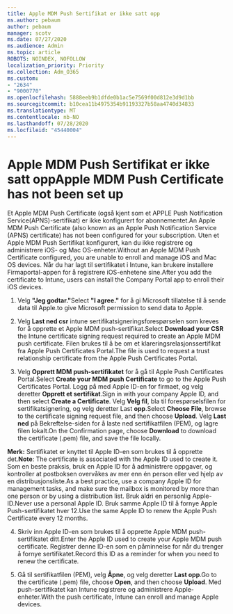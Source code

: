 ```yaml
---
title: Apple MDM Push Sertifikat er ikke satt opp
ms.author: pebaum
author: pebaum
manager: scotv
ms.date: 07/27/2020
ms.audience: Admin
ms.topic: article
ROBOTS: NOINDEX, NOFOLLOW
localization_priority: Priority
ms.collection: Adm_O365
ms.custom:
- "2634"
- "9000770"
ms.openlocfilehash: 5888eeb9b1dfde0b1ac5e7569f00d812e3d9d1bb
ms.sourcegitcommit: b10cea11b4975354b91193327b58aa4740d34833
ms.translationtype: MT
ms.contentlocale: nb-NO
ms.lasthandoff: 07/28/2020
ms.locfileid: "45440004"
---
```

# <a name="apple-mdm-push-certificate-has-not-been-set-up"></a><span data-ttu-id="fcfb3-102">Apple MDM Push Sertifikat er ikke satt opp</span><span class="sxs-lookup"><span data-stu-id="fcfb3-102">Apple MDM Push Certificate has not been set up</span></span>

<span data-ttu-id="fcfb3-103">Et Apple MDM Push Certificate (også kjent som et APPLE Push Notification Service(APNS)-sertifikat) er ikke konfigurert for abonnementet.</span><span class="sxs-lookup"><span data-stu-id="fcfb3-103">An Apple MDM Push Certificate (also known as an Apple Push Notification Service (APNS) certificate) has not been configured for your subscription.</span></span> <span data-ttu-id="fcfb3-104">Uten et Apple MDM Push Sertifikat konfigurert, kan du ikke registrere og administrere iOS- og Mac OS-enheter.</span><span class="sxs-lookup"><span data-stu-id="fcfb3-104">Without an Apple MDM Push Certificate configured, you are unable to enroll and manage iOS and Mac OS devices.</span></span> <span data-ttu-id="fcfb3-105">Når du har lagt til sertifikatet i Intune, kan brukere installere Firmaportal-appen for å registrere iOS-enhetene sine.</span><span class="sxs-lookup"><span data-stu-id="fcfb3-105">After you add the certificate to Intune, users can install the Company Portal app to enroll their iOS devices.</span></span>

1. <span data-ttu-id="fcfb3-106">Velg **"Jeg godtar."**</span><span class="sxs-lookup"><span data-stu-id="fcfb3-106">Select **"I agree."**</span></span> <span data-ttu-id="fcfb3-107">for å gi Microsoft tillatelse til å sende data til Apple.</span><span class="sxs-lookup"><span data-stu-id="fcfb3-107">to give Microsoft permission to send data to Apple.</span></span>

2. <span data-ttu-id="fcfb3-108">Velg **Last ned csr** intune sertifikatsigneringsforespørselen som kreves for å opprette et Apple MDM push-sertifikat.</span><span class="sxs-lookup"><span data-stu-id="fcfb3-108">Select **Download your CSR** the Intune certificate signing request required to create an Apple MDM push certificate.</span></span> <span data-ttu-id="fcfb3-109">Filen brukes til å be om et klareringsrelasjonssertifikat fra Apple Push Certificates Portal.</span><span class="sxs-lookup"><span data-stu-id="fcfb3-109">The file is used to request a trust relationship certificate from the Apple Push Certificates Portal.</span></span>

3. <span data-ttu-id="fcfb3-110">Velg **Opprett MDM push-sertifikatet** for å gå til Apple Push Certificates Portal.</span><span class="sxs-lookup"><span data-stu-id="fcfb3-110">Select **Create your MDM push Certificate** to go to the Apple Push Certificates Portal.</span></span> <span data-ttu-id="fcfb3-111">Logg på med Apple ID-en for firmaet, og velg deretter **Opprett et sertifikat**.</span><span class="sxs-lookup"><span data-stu-id="fcfb3-111">Sign in with your company Apple ID, and then select **Create a Certificate**.</span></span> <span data-ttu-id="fcfb3-112">Velg **Velg fil**, bla til forespørselsfilen for sertifikatsignering, og velg deretter Last **opp**.</span><span class="sxs-lookup"><span data-stu-id="fcfb3-112">Select **Choose File**, browse to the certificate signing request file, and then choose **Upload**.</span></span> <span data-ttu-id="fcfb3-113">Velg **Last ned** på Bekreftelse-siden for å laste ned sertifikatfilen (PEM), og lagre filen lokalt.</span><span class="sxs-lookup"><span data-stu-id="fcfb3-113">On the Confirmation page, choose **Download** to download the certificate (.pem) file, and save the file locally.</span></span>
 
<span data-ttu-id="fcfb3-114">**Merk:** Sertifikatet er knyttet til Apple ID-en som brukes til å opprette det.</span><span class="sxs-lookup"><span data-stu-id="fcfb3-114">**Note**: The certificate is associated with the Apple ID used to create it.</span></span> <span data-ttu-id="fcfb3-115">Som en beste praksis, bruk en Apple ID for å administrere oppgaver, og kontroller at postboksen overvåkes av mer enn én person eller ved hjelp av en distribusjonsliste.</span><span class="sxs-lookup"><span data-stu-id="fcfb3-115">As a best practice, use a company Apple ID for management tasks, and make sure the mailbox is monitored by more than one person or by using a distribution list.</span></span> <span data-ttu-id="fcfb3-116">Bruk aldri en personlig Apple-ID.</span><span class="sxs-lookup"><span data-stu-id="fcfb3-116">Never use a personal Apple ID.</span></span> <span data-ttu-id="fcfb3-117">Bruk samme Apple ID til å fornye Apple Push-sertifikatet hver 12.</span><span class="sxs-lookup"><span data-stu-id="fcfb3-117">Use the same Apple ID to renew the Apple Push Certificate every 12 months.</span></span>
 
4. <span data-ttu-id="fcfb3-118">Skriv inn Apple ID-en som brukes til å opprette Apple MDM push-sertifikatet ditt.</span><span class="sxs-lookup"><span data-stu-id="fcfb3-118">Enter the Apple ID used to create your Apple MDM push certificate.</span></span> <span data-ttu-id="fcfb3-119">Registrer denne ID-en som en påminnelse for når du trenger å fornye sertifikatet.</span><span class="sxs-lookup"><span data-stu-id="fcfb3-119">Record this ID as a reminder for when you need to renew the certificate.</span></span>

5. <span data-ttu-id="fcfb3-120">Gå til sertifikatfilen (PEM), velg **Åpne**, og velg deretter **Last opp**.</span><span class="sxs-lookup"><span data-stu-id="fcfb3-120">Go to the certificate (.pem) file, choose **Open**, and then choose **Upload**.</span></span> <span data-ttu-id="fcfb3-121">Med push-sertifikatet kan Intune registrere og administrere Apple-enheter.</span><span class="sxs-lookup"><span data-stu-id="fcfb3-121">With the push certificate, Intune can enroll and manage Apple devices.</span></span>